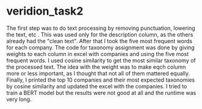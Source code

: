 # veridion_task2

The first step was to do text processing by removing punctuation, lowering the text, etc . This was used only for the description column, as the others already had the "clean text". After that I took the five most frequent words for each company. The code for taxonomy assignment was done by giving weights to each column in excel with companies and using the five most frequent words. I used cosine similarity to get the most similar taxonomy of the processed text. The idea with the weight was to make eqch column more or less important, as I thought that not all of them mattered equally. Finally, I printed the top 10 companies and their most expected taxonomies by cosine similarity and updated the excel with the companies.
I tried to train a BERT model but the results were not good at all and the runtime was very long.
